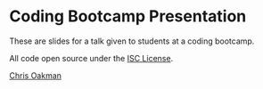 # Coding Bootcamp Presentation

These are slides for a talk given to students at a coding bootcamp.

All code open source under the [ISC License](LICENSE.md).

[Chris Oakman](mailto:chris@oakmac.com)

